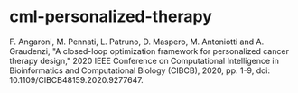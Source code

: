 # cml-personalized-therapy

F. Angaroni, M. Pennati, L. Patruno, D. Maspero, M. Antoniotti and A. Graudenzi, "A closed-loop optimization framework for personalized cancer therapy design," 2020 IEEE Conference on Computational Intelligence in Bioinformatics and Computational Biology (CIBCB), 2020, pp. 1-9, doi: 10.1109/CIBCB48159.2020.9277647.
